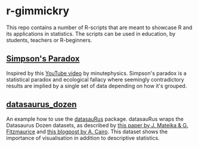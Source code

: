 # r-gimmickry

This repo contains a number of R-scripts that are meant to showcase R and its applications in statistics. The scripts can be used in education, by students, teachers or R-beginners.

## [Simpson's Paradox](Simpson's%20Paradox.R)

Inspired by this [YouTube video](https://www.youtube.com/watch?v=ebEkn-BiW5k) by minutephysics. Simpson's paradox is a statistical paradox and ecological fallacy where seemingly contradictory results are implied by a single set of data depending on how it's grouped.

## [datasaurus_dozen](datasaurus_dozen.R)

An example how to use the [datasauRus](https://github.com/stephlocke/datasauRus) package. datasauRus wraps the Datasaurus Dozen datasets, as described by [this paper by J. Matejka & G. Fitzmaurice](https://www.autodeskresearch.com/publications/samestats) and [this blogpost by A. Cairo](http://www.thefunctionalart.com/2016/08/download-datasaurus-never-trust-summary.html). This dataset shows the importance of visualisation in addition to descriptive statistics. 

